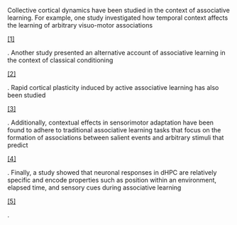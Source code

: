 
Collective cortical dynamics have been studied in the context of associative learning. For example, one study investigated how temporal context affects the learning of arbitrary visuo-motor associations

[[1]](https://bmcneurosci.biomedcentral.com/articles/10.1186/1471-2202-11-45)

. Another study presented an alternative account of associative learning in the context of classical conditioning

[[2]](https://www.ncbi.nlm.nih.gov/pmc/articles/PMC4110627/)

. Rapid cortical plasticity induced by active associative learning has also been studied

[[3]](https://www.frontiersin.org/articles/10.3389/fnins.2020.00895/full)

. Additionally, contextual effects in sensorimotor adaptation have been found to adhere to traditional associative learning tasks that focus on the formation of associations between salient events and arbitrary stimuli that predict

[[4]](https://elifesciences.org/articles/75801)

. Finally, a study showed that neuronal responses in dHPC are relatively specific and encode properties such as position within an environment, elapsed time, and sensory cues during associative learning

[[5]](https://www.biorxiv.org/content/10.1101/2021.11.16.468862v2.full.pdf)

.